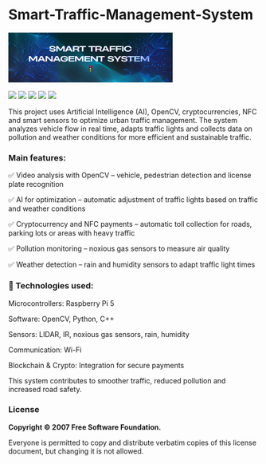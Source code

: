 # Smart-Traffic-Management-System
![.](banner&Co.png)

![](https://img.shields.io/badge/RaspberryPI-8A2BE2) ![](https://img.shields.io/badge/C++-FFDD33) ![](https://img.shields.io/badge/React-F1)
![](https://img.shields.io/badge/Python-C3F) ![](https://img.shields.io/badge/TypeScript-*FFF)

This project uses Artificial Intelligence (AI), OpenCV, cryptocurrencies, NFC and smart sensors to optimize urban traffic management. The system analyzes vehicle flow in real time, adapts traffic lights and collects data on pollution and weather conditions for more efficient and sustainable traffic.

### Main features:

✅ Video analysis with OpenCV – vehicle, pedestrian detection and license plate recognition

✅ AI for optimization – automatic adjustment of traffic lights based on traffic and weather conditions

✅ Cryptocurrency and NFC payments – automatic toll collection for roads, parking lots or areas with heavy traffic

✅ Pollution monitoring – noxious gas sensors to measure air quality

✅ Weather detection – rain and humidity sensors to adapt traffic light times

### 🔧 Technologies used:

Microcontrollers: Raspberry Pi 5

Software: OpenCV, Python, C++

Sensors: LIDAR, IR, noxious gas sensors, rain, humidity

Communication: Wi-Fi

Blockchain & Crypto: Integration for secure payments

This system contributes to smoother traffic, reduced pollution and increased road safety.
### License
**Copyright © 2007 Free Software Foundation.**

Everyone is permitted to copy and distribute verbatim copies of this license document, but changing it is not allowed.
